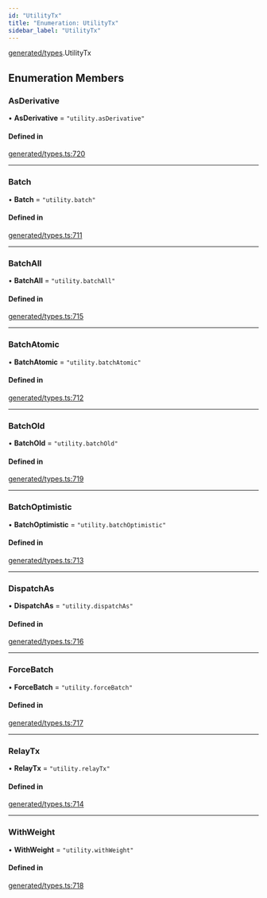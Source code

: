 ```yaml
---
id: "UtilityTx"
title: "Enumeration: UtilityTx"
sidebar_label: "UtilityTx"
---
```


[generated/types](../../../../modules/Generated/Types/Types.md).UtilityTx

## Enumeration Members

### AsDerivative

• **AsDerivative** = ``"utility.asDerivative"``

#### Defined in

[generated/types.ts:720](https://github.com/PolymeshAssociation/polymesh-sdk/blob/978e4ded6/src/generated/types.ts#L720)

___

### Batch

• **Batch** = ``"utility.batch"``

#### Defined in

[generated/types.ts:711](https://github.com/PolymeshAssociation/polymesh-sdk/blob/978e4ded6/src/generated/types.ts#L711)

___

### BatchAll

• **BatchAll** = ``"utility.batchAll"``

#### Defined in

[generated/types.ts:715](https://github.com/PolymeshAssociation/polymesh-sdk/blob/978e4ded6/src/generated/types.ts#L715)

___

### BatchAtomic

• **BatchAtomic** = ``"utility.batchAtomic"``

#### Defined in

[generated/types.ts:712](https://github.com/PolymeshAssociation/polymesh-sdk/blob/978e4ded6/src/generated/types.ts#L712)

___

### BatchOld

• **BatchOld** = ``"utility.batchOld"``

#### Defined in

[generated/types.ts:719](https://github.com/PolymeshAssociation/polymesh-sdk/blob/978e4ded6/src/generated/types.ts#L719)

___

### BatchOptimistic

• **BatchOptimistic** = ``"utility.batchOptimistic"``

#### Defined in

[generated/types.ts:713](https://github.com/PolymeshAssociation/polymesh-sdk/blob/978e4ded6/src/generated/types.ts#L713)

___

### DispatchAs

• **DispatchAs** = ``"utility.dispatchAs"``

#### Defined in

[generated/types.ts:716](https://github.com/PolymeshAssociation/polymesh-sdk/blob/978e4ded6/src/generated/types.ts#L716)

___

### ForceBatch

• **ForceBatch** = ``"utility.forceBatch"``

#### Defined in

[generated/types.ts:717](https://github.com/PolymeshAssociation/polymesh-sdk/blob/978e4ded6/src/generated/types.ts#L717)

___

### RelayTx

• **RelayTx** = ``"utility.relayTx"``

#### Defined in

[generated/types.ts:714](https://github.com/PolymeshAssociation/polymesh-sdk/blob/978e4ded6/src/generated/types.ts#L714)

___

### WithWeight

• **WithWeight** = ``"utility.withWeight"``

#### Defined in

[generated/types.ts:718](https://github.com/PolymeshAssociation/polymesh-sdk/blob/978e4ded6/src/generated/types.ts#L718)
